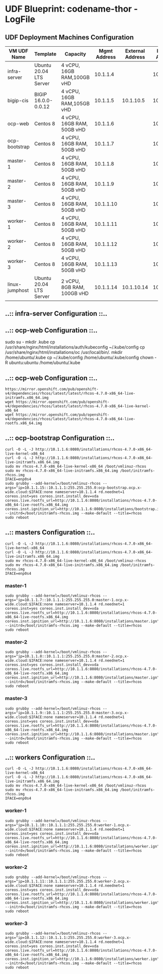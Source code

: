 # UDF Blueprint: codename-thor - LogFile

## UDF Deployment Machines Configuration

| VM UDF Name    | Template                | Capacity                   | Mgmt Address   | External Address | Internal Address|
|----------------|-------------------------|--------------------------- |----------------|------------------|-----------------|
| infra-server   | Ubuntu 20.04 LTS Server | 4 vCPU, 16GB RAM,100GB vHD | 10.1.1.4       |                  | 10.1.20.4      |
| bigip-cis      | BIGIP 16.0.0-0.0.12     | 4 vCPU, 16GB RAM,105GB vHD | 10.1.1.5       | 10.1.10.5        | 10.1.20.5      |
| ocp-web        | Centos 8                | 4 vCPU, 16GB RAM, 50GB vHD | 10.1.1.6       |                  | 10.1.20.6       |
| ocp-bootstrap  | Centos 8                | 4 vCPU, 16GB RAM, 50GB vHD | 10.1.1.7       |                  | 10.1.20.7       |
| master-1       | Centos 8                | 4 vCPU, 16GB RAM, 50GB vHD | 10.1.1.8       |                  | 10.1.20.8       |
| master-2       | Centos 8                | 4 vCPU, 16GB RAM, 50GB vHD | 10.1.1.9       |                  | 10.1.20.9       |
| master-3       | Centos 8                | 4 vCPU, 16GB RAM, 50GB vHD | 10.1.1.10      |                  | 10.1.20.10       |
| worker-1       | Centos 8                | 4 vCPU, 16GB RAM, 50GB vHD | 10.1.1.11      |                  | 10.1.20.11      |
| worker-2       | Centos 8                | 4 vCPU, 16GB RAM, 50GB vHD | 10.1.1.12      |                  | 10.1.20.12      |
| worker-3       | Centos 8                | 4 vCPU, 16GB RAM, 50GB vHD | 10.1.1.13      |                  | 10.1.20.13      |
| linux-jumphost | Ubuntu 20.04 LTS Server | 2 vCPU, 8GB RAM, 100GB vHD | 10.1.1.14      | 10.1.10.14       | 10.1.20.14      |

## ..:: infra-server Configuration ::..

## ..:: ocp-web Configuration ::..

sudo su -
mkdir .kube
cp /usr/share/nginx/html/installations/auth/kubeconfig ~/.kube/config
cp /usr/share/nginx/html/installations/oc /usr/local/bin/.
mkdir /home/ubuntu/.kube
cp ~/.kube/config /home/ubuntu/.kube/config
chown -R ubuntu:ubuntu /home/ubuntu/.kube

## ..:: ocp-web Configuration ::..

    https://mirror.openshift.com/pub/openshift-v4/dependencies/rhcos/latest/latest/rhcos-4.7.0-x86_64-live-initramfs.x86_64.img
    wget https://mirror.openshift.com/pub/openshift-v4/dependencies/rhcos/latest/latest/rhcos-4.7.0-x86_64-live-kernel-x86_64
    wget https://mirror.openshift.com/pub/openshift-v4/dependencies/rhcos/latest/latest/rhcos-4.7.0-x86_64-live-rootfs.x86_64.img
    
## ..:: ocp-bootstrap Configuration ::..

    curl -O -L -J http://10.1.1.6:8080/installations/rhcos-4.7.0-x86_64-live-kernel-x86_64
    curl -O -L -J http://10.1.1.6:8080/installations/rhcos-4.7.0-x86_64-live-initramfs.x86_64.img
    sudo mv rhcos-4.7.0-x86_64-live-kernel-x86_64 /boot/vmlinuz-rhcos
    sudo mv rhcos-4.7.0-x86_64-live-initramfs.x86_64.img /boot/initramfs-rhcos.img
    IFACE=enp0s4
    sudo grubby --add-kernel=/boot/vmlinuz-rhcos --args="ip=10.1.1.15::10.1.1.1:255.255.255.0:ocp-bootstrap.ocp.x-wide.cloud:$IFACE:none nameserver=10.1.1.4 rd.neednet=1 coreos.inst=yes coreos.inst.install_dev=vda coreos.live.rootfs_url=http://10.1.1.6:8080/installations/rhcos-4.7.0-x86_64-live-rootfs.x86_64.img coreos.inst.ignition_url=http://10.1.1.6:8080/installations/bootstrap.ign" --initrd=/boot/initramfs-rhcos.img --make-default --title=rhcos
    sudo reboot
    
## ..:: masters Configuration ::..

    curl -O -L -J http://10.1.1.6:8080/installations/rhcos-4.7.0-x86_64-live-kernel-x86_64
    curl -O -L -J http://10.1.1.6:8080/installations/rhcos-4.7.0-x86_64-live-initramfs.x86_64.img
    sudo mv rhcos-4.7.0-x86_64-live-kernel-x86_64 /boot/vmlinuz-rhcos
    sudo mv rhcos-4.7.0-x86_64-live-initramfs.x86_64.img /boot/initramfs-rhcos.img
    IFACE=enp0s4
    
### master-1
    
    sudo grubby --add-kernel=/boot/vmlinuz-rhcos --args="ip=10.1.1.7::10.1.1.1:255.255.255.0:master-1.ocp.x-wide.cloud:$IFACE:none nameserver=10.1.1.4 rd.neednet=1 coreos.inst=yes coreos.inst.install_dev=vda coreos.live.rootfs_url=http://10.1.1.6:8080/installations/rhcos-4.7.0-x86_64-live-rootfs.x86_64.img coreos.inst.ignition_url=http://10.1.1.6:8080/installations/master.ign" --initrd=/boot/initramfs-rhcos.img --make-default --title=rhcos
    sudo reboot
    
### master-2
    
    sudo grubby --add-kernel=/boot/vmlinuz-rhcos --args="ip=10.1.1.8::10.1.1.1:255.255.255.0:master-2.ocp.x-wide.cloud:$IFACE:none nameserver=10.1.1.4 rd.neednet=1 coreos.inst=yes coreos.inst.install_dev=vda coreos.live.rootfs_url=http://10.1.1.6:8080/installations/rhcos-4.7.0-x86_64-live-rootfs.x86_64.img coreos.inst.ignition_url=http://10.1.1.6:8080/installations/master.ign" --initrd=/boot/initramfs-rhcos.img --make-default --title=rhcos
    sudo reboot
    
### master-3
    
    sudo grubby --add-kernel=/boot/vmlinuz-rhcos --args="ip=10.1.1.9::10.1.1.1:255.255.255.0:master-3.ocp.x-wide.cloud:$IFACE:none nameserver=10.1.1.4 rd.neednet=1 coreos.inst=yes coreos.inst.install_dev=vda coreos.live.rootfs_url=http://10.1.1.6:8080/installations/rhcos-4.7.0-x86_64-live-rootfs.x86_64.img coreos.inst.ignition_url=http://10.1.1.6:8080/installations/master.ign" --initrd=/boot/initramfs-rhcos.img --make-default --title=rhcos
    sudo reboot
    
## ..:: workers Configuration ::..

    curl -O -L -J http://10.1.1.6:8080/installations/rhcos-4.7.0-x86_64-live-kernel-x86_64
    curl -O -L -J http://10.1.1.6:8080/installations/rhcos-4.7.0-x86_64-live-initramfs.x86_64.img
    sudo mv rhcos-4.7.0-x86_64-live-kernel-x86_64 /boot/vmlinuz-rhcos
    sudo mv rhcos-4.7.0-x86_64-live-initramfs.x86_64.img /boot/initramfs-rhcos.img
    IFACE=enp0s4
    
### worker-1
    
    sudo grubby --add-kernel=/boot/vmlinuz-rhcos --args="ip=10.1.1.10::10.1.1.1:255.255.255.0:worker-1.ocp.x-wide.cloud:$IFACE:none nameserver=10.1.1.4 rd.neednet=1 coreos.inst=yes coreos.inst.install_dev=vda coreos.live.rootfs_url=http://10.1.1.6:8080/installations/rhcos-4.7.0-x86_64-live-rootfs.x86_64.img coreos.inst.ignition_url=http://10.1.1.6:8080/installations/worker.ign" --initrd=/boot/initramfs-rhcos.img --make-default --title=rhcos
    sudo reboot
    
### worker-2
    
    sudo grubby --add-kernel=/boot/vmlinuz-rhcos --args="ip=10.1.1.11::10.1.1.1:255.255.255.0:worker-2.ocp.x-wide.cloud:$IFACE:none nameserver=10.1.1.4 rd.neednet=1 coreos.inst=yes coreos.inst.install_dev=vda coreos.live.rootfs_url=http://10.1.1.6:8080/installations/rhcos-4.7.0-x86_64-live-rootfs.x86_64.img coreos.inst.ignition_url=http://10.1.1.6:8080/installations/worker.ign" --initrd=/boot/initramfs-rhcos.img --make-default --title=rhcos
    sudo reboot
    
### worker-3
    
    sudo grubby --add-kernel=/boot/vmlinuz-rhcos --args="ip=10.1.1.12::10.1.1.1:255.255.255.0:worker-3.ocp.x-wide.cloud:$IFACE:none nameserver=10.1.1.4 rd.neednet=1 coreos.inst=yes coreos.inst.install_dev=vda coreos.live.rootfs_url=http://10.1.1.6:8080/installations/rhcos-4.7.0-x86_64-live-rootfs.x86_64.img coreos.inst.ignition_url=http://10.1.1.6:8080/installations/worker.ign" --initrd=/boot/initramfs-rhcos.img --make-default --title=rhcos
    sudo reboot